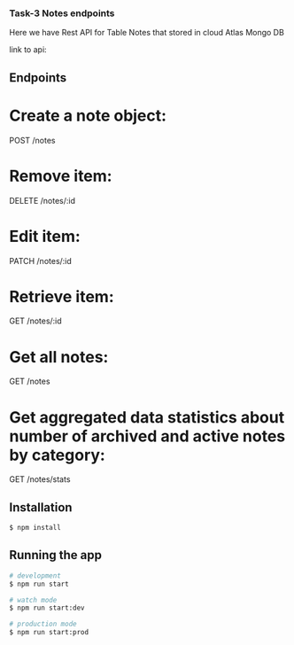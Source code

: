 ### Task-3 Notes endpoints

Here we have Rest API for Table Notes that stored in cloud Atlas Mongo DB

link to api:

## Endpoints

# Create a note object:

POST /notes

# Remove item:

DELETE /notes/:id

# Edit item:

PATCH /notes/:id

# Retrieve item:

GET /notes/:id

# Get all notes:

GET /notes

# Get aggregated data statistics about number of archived and active notes by category:

GET /notes/stats

## Installation

```bash
$ npm install
```

## Running the app

```bash
# development
$ npm run start

# watch mode
$ npm run start:dev

# production mode
$ npm run start:prod
```

